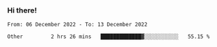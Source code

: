 ### Hi there!

<!--START_SECTION:waka-->

```text
From: 06 December 2022 - To: 13 December 2022

Other         2 hrs 26 mins   █████████████▓░░░░░░░░░░░   55.15 %
```

<!--END_SECTION:waka-->
